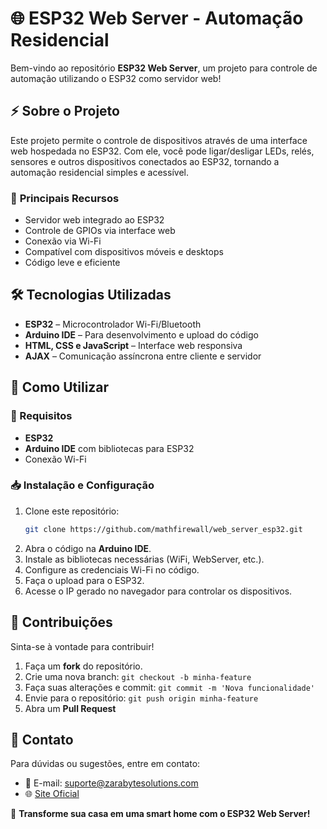 # 🌐 ESP32 Web Server - Automação Residencial

Bem-vindo ao repositório **ESP32 Web Server**, um projeto para controle de automação utilizando o ESP32 como servidor web!

## ⚡ Sobre o Projeto
Este projeto permite o controle de dispositivos através de uma interface web hospedada no ESP32. Com ele, você pode ligar/desligar LEDs, relés, sensores e outros dispositivos conectados ao ESP32, tornando a automação residencial simples e acessível.

### 🔹 **Principais Recursos**
- Servidor web integrado ao ESP32
- Controle de GPIOs via interface web
- Conexão via Wi-Fi
- Compatível com dispositivos móveis e desktops
- Código leve e eficiente

## 🛠 Tecnologias Utilizadas
- **ESP32** – Microcontrolador Wi-Fi/Bluetooth
- **Arduino IDE** – Para desenvolvimento e upload do código
- **HTML, CSS e JavaScript** – Interface web responsiva
- **AJAX** – Comunicação assíncrona entre cliente e servidor

## 🚀 Como Utilizar
### 🔧 Requisitos
- **ESP32**
- **Arduino IDE** com bibliotecas para ESP32
- Conexão Wi-Fi

### 📥 Instalação e Configuração
1. Clone este repositório:
   ```bash
   git clone https://github.com/mathfirewall/web_server_esp32.git
   ```
2. Abra o código na **Arduino IDE**.
3. Instale as bibliotecas necessárias (WiFi, WebServer, etc.).
4. Configure as credenciais Wi-Fi no código.
5. Faça o upload para o ESP32.
6. Acesse o IP gerado no navegador para controlar os dispositivos.

## 🔄 Contribuições
Sinta-se à vontade para contribuir!
1. Faça um **fork** do repositório.
2. Crie uma nova branch: `git checkout -b minha-feature`
3. Faça suas alterações e commit: `git commit -m 'Nova funcionalidade'`
4. Envie para o repositório: `git push origin minha-feature`
5. Abra um **Pull Request**

## 📩 Contato
Para dúvidas ou sugestões, entre em contato:
- 📧 E-mail: suporte@zarabytesolutions.com
- 🌐 [Site Oficial](https://www.zarabytesolutions.com)

🚀 **Transforme sua casa em uma smart home com o ESP32 Web Server!**
